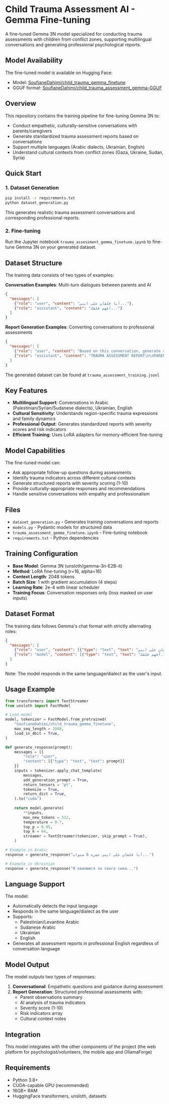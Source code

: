 # Child Trauma Assessment AI - Gemma Fine-tuning

A fine-tuned Gemma 3N model specialized for conducting trauma assessments with children from conflict zones, supporting multilingual conversations and generating professional psychological reports.

## Model Availability

The fine-tuned model is available on Hugging Face:
- Model: [SoufianeDahimi/child_trauma_gemma_finetune](https://huggingface.co/SoufianeDahimi/child_trauma_gemma_finetune)
- GGUF format: [SoufianeDahimi/child_trauma_assessment_gemma-GGUF](https://huggingface.co/SoufianeDahimi/child_trauma_assessment_gemma-GGUF)

## Overview

This repository contains the training pipeline for fine-tuning Gemma 3N to:
- Conduct empathetic, culturally-sensitive conversations with parents/caregivers
- Generate standardized trauma assessment reports based on conversations
- Support multiple languages (Arabic dialects, Ukrainian, English)
- Understand cultural contexts from conflict zones (Gaza, Ukraine, Sudan, Syria)

## Quick Start

### 1. Dataset Generation
```bash
pip install -r requirements.txt
python dataset_generation.py
```

This generates realistic trauma assessment conversations and corresponding professional reports.

### 2. Fine-tuning
Run the Jupyter notebook `trauma_assessment_gemma_finetune.ipynb` to fine-tune Gemma 3N on your generated dataset.

## Dataset Structure

The training data consists of two types of examples:

**Conversation Examples**: Multi-turn dialogues between parents and AI
```json
{
  "messages": [
    {"role": "user", "content": "أنا قلقان على ابني..."},
    {"role": "assistant", "content": "أفهم قلقك..."}
  ]
}
```

**Report Generation Examples**: Converting conversations to professional assessments
```json
{
  "messages": [
    {"role": "user", "content": "Based on this conversation, generate a report..."},
    {"role": "assistant", "content": "TRAUMA ASSESSMENT REPORT\n\nPARENT OBSERVATIONS:..."}
  ]
}
```

The generated dataset can be found at `trauma_assessment_training.jsonl`
## Key Features

- **Multilingual Support**: Conversations in Arabic (Palestinian/Syrian/Sudanese dialects), Ukrainian, English
- **Cultural Sensitivity**: Understands region-specific trauma expressions and family dynamics
- **Professional Output**: Generates standardized reports with severity scores and risk indicators
- **Efficient Training**: Uses LoRA adapters for memory-efficient fine-tuning

## Model Capabilities

The fine-tuned model can:
- Ask appropriate follow-up questions during assessments
- Identify trauma indicators across different cultural contexts
- Generate structured reports with severity scoring (1-10)
- Provide culturally-appropriate responses and recommendations
- Handle sensitive conversations with empathy and professionalism

## Files

- `dataset_generation.py` - Generates training conversations and reports
- `models.py` - Pydantic models for structured data
- `trauma_assessment_gemma_finetune.ipynb` - Fine-tuning notebook
- `requirements.txt` - Python dependencies

## Training Configuration

- **Base Model**: Gemma 3N (unsloth/gemma-3n-E2B-it)
- **Method**: LoRA fine-tuning (r=16, alpha=16)
- **Context Length**: 2048 tokens
- **Batch Size**: 1 with gradient accumulation (4 steps)
- **Learning Rate**: 2e-4 with linear scheduler
- **Training Focus**: Conversation responses only (loss masked on user inputs)

## Dataset Format

The training data follows Gemma's chat format with strictly alternating roles:

```json
{
  "messages": [
    {"role": "user", "content": [{"type": "text", "text": "أنا قلقان على ابني..."}]},
    {"role": "model", "content": [{"type": "text", "text": "أفهم قلقك..."}]}
  ]
}
```

Note: The model responds in the same language/dialect as the user's input.

## Usage Example

```python
from transformers import TextStreamer
from unsloth import FastModel

# Load model
model, tokenizer = FastModel.from_pretrained(
    "SoufianeDahimi/child_trauma_gemma_finetune",
    max_seq_length = 2048,
    load_in_4bit = True,
)

def generate_response(prompt):
    messages = [{
        "role": "user",
        "content": [{"type": "text", "text": prompt}]
    }]
    inputs = tokenizer.apply_chat_template(
        messages,
        add_generation_prompt = True,
        return_tensors = "pt",
        tokenize = True,
        return_dict = True,
    ).to("cuda")
    
    return model.generate(
        **inputs,
        max_new_tokens = 512,
        temperature = 0.7,
        top_p = 0.95,
        top_k = 64,
        streamer = TextStreamer(tokenizer, skip_prompt = True),
    )

# Example in Arabic
response = generate_response("أنا قلقان على ابني عمره 8 سنوات...")

# Example in Ukrainian
response = generate_response("Я хвилююся за свого сина...")
```

## Language Support

The model:
- Automatically detects the input language
- Responds in the same language/dialect as the user
- Supports:
  * Palestinian/Levantine Arabic
  * Sudanese Arabic
  * Ukrainian
  * English
- Generates all assessment reports in professional English regardless of conversation language

## Model Output

The model outputs two types of responses:
1. **Conversational**: Empathetic questions and guidance during assessment
2. **Report Generation**: Structured professional assessments with:
   - Parent observations summary
   - AI analysis of trauma indicators
   - Severity score (1-10)
   - Risk indicators array
   - Cultural context notes

## Integration

This model integrates with the other components of the project (the web platform for psychologist/volunteers, the mobile app and OllamaForge)

## Requirements

- Python 3.8+
- CUDA-capable GPU (recommended)
- 16GB+ RAM
- HuggingFace transformers, unsloth, datasets
